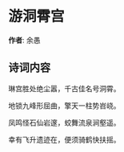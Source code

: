 # 游洞霄宫

**作者**: 余愚

## 诗词内容

琳宫胜处绝尘嚣，千古佳名号洞霄。

地锁九峰形屈曲，擎天一柱势岧峣。

凤鸣怪石仙岩邃，蛟舞流泉涧壑遥。

幸有飞升遗迹在，便须骑鹤快扶摇。

